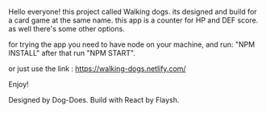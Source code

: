 Hello everyone!
this project called Walking dogs.
its designed and build for a card game at the same name.
this app is a counter for HP and DEF score.
as well there's some other options.


for trying the app you need to have node on your machine, and run: "NPM INSTALL"
after that run "NPM START".

or just use the link : https://walking-dogs.netlify.com/

Enjoy!

Designed by Dog-Does.
Build with React by Flaysh.

